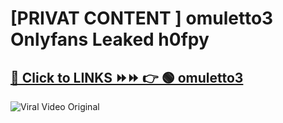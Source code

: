 
 # [PRIVAT CONTENT ] omuletto3 Onlyfans Leaked h0fpy

## <h2><a href="https://clipsfans.com/omuletto3&ref=git">🔗 Click to LINKS ⏩⏩ 👉 🟢 omuletto3 </a></h2>

<a href="https://clipsfans.com/omuletto3&ref=git" rel="nofollow" data-target="animated-image.originalLink"><img src="https://i.ibb.co.com/xMMVF88/686577567.gif" alt="Viral Video Original" style="max-width: 100%; display: inline-block;" data-target="animated-image.originalImage"></a>

